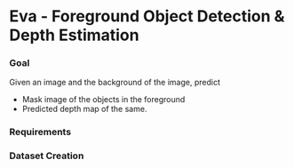 # Eva - Foreground Object Detection & Depth Estimation

### Goal

Given an image and the background of the image, predict 

* Mask image of the objects in the foreground 
* Predicted depth map of the same. 

### Requirements

### Dataset Creation 

